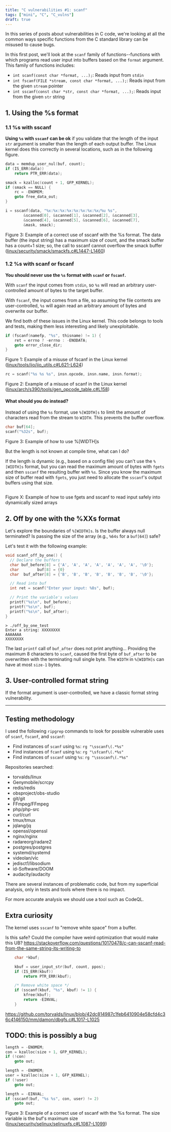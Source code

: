 ```yaml
---
title: "C vulnerabilities #1: scanf"
tags: ["mini", "C", "C_vulns"]
draft: true
---
```


In this series of posts about vulnerabilities in C code, we're looking at all the common ways specific functions from the C standard library can be misused to cause bugs. 

In this first post, we'll look at the `scanf` family of functions--functions with which programs read user input into buffers based on the `format` argument. This family of functions includes:
 - `int scanf(const char *format, ...);`: Reads input from `stdin`
 - `int fscanf(FILE *stream, const char *format, ...);`: Reads input from the given `stream` pointer
 - `int sscanf(const char *str, const char *format, ...);`: Reads input from the given `str` string

<!-- TL;DR:
 - Maybe use `%s` with `sscanf` by properly ensuring that the output argument has a larger size than `str`.
 - Never use `%s` with `scanf` or `fscanf`
 - Using `%<width>s` with a buffer that is `XX` size long (or larger). This writes a `\x00` out of bounds.  -->
<!-- TODO: Improve above -->
<!-- TODO: Enforce that `%[WIDTH]s` is consistent -->
<!-- TODO: Check the figure numbers -->

## 1. Using the %s format

### 1.1 %s with sscanf

**Using `%s` with `sscanf` can be ok** if you validate that the length of the input `str` argument is smaller than the length of each output buffer. The Linux kernel does this correctly in several locations, such as in the following figure.

```c
data = memdup_user_nul(buf, count);
if (IS_ERR(data))
    return PTR_ERR(data);

smack = kzalloc(count + 1, GFP_KERNEL);
if (smack == NULL) {
    rc = -ENOMEM;
    goto free_data_out;
}

i = sscanf(data, "%x:%x:%x:%x:%x:%x:%x:%x/%u %s",
        &scanned[0], &scanned[1], &scanned[2], &scanned[3],
        &scanned[4], &scanned[5], &scanned[6], &scanned[7],
        &mask, smack);
```
<p class="figure-caption">Figure 3: Example of a correct use of sscanf with the %s format. The data buffer (the input string) has a maximum size of count, and the smack buffer has a count+1 size; so, the call to sscanf cannot overflow the smack buffer (<a href="https://github.com/torvalds/linux/blob/42dc814987c1feb6410904e58cfd4c36c4146150/security/smack/smackfs.c#L1447-L1460">linux/security/smack/smackfs.c#L1447-L1460</a>)</p>


### 1.2 %s with scanf or fscanf

**You should never use the `%s` format with `scanf` or `fscanf`.** 

With `scanf` the input comes from `stdin`, so `%s` will read an arbitrary user-controlled amount of bytes to the target buffer. 

With `fscanf`, the input comes from a file, so assuming the file contents are user-controlled, `%s` will again read an arbitrary amount of bytes and overwrite our buffer.

We find both of these issues in the Linux kernel. This code belongs to tools and tests, making them less interesting and likely unexploitable.
```c
if (fscanf(namefp, "%s", thisname) != 1) {
    ret = errno ? -errno : -ENODATA;
    goto error_close_dir;
}
```
<p class="figure-caption">Figure 1: Example of a misuse of fscanf in the Linux kernel (<a href="https://github.com/torvalds/linux/blob/42dc814987c1feb6410904e58cfd4c36c4146150/tools/iio/iio_utils.c#L621-L624">linux/tools/iio/iio_utils.c#L621-L624</a>)</p>

```c
rc = scanf("%s %s %s", insn.opcode, insn.name, insn.format);
```
<p class="figure-caption">Figure 2: Example of a misuse of scanf in the Linux kernel (<a href="https://github.com/torvalds/linux/blob/42dc814987c1feb6410904e58cfd4c36c4146150/arch/s390/tools/gen_opcode_table.c#L158">linux/arch/s390/tools/gen_opcode_table.c#L158</a>)</p>


#### What should you do instead?

Instead of using the `%s` format, use `%[WIDTH]s` to limit the amount of characters read from the stream to `WIDTH`. This prevents the buffer overflow.
```c
char buf[64];
scanf("%32s", buf);
```
<p class="figure-caption">Figure 3: Example of how to use %[WIDTH]s</p>


But the length is not known at compile time, what can I do?

If the length is dynamic (e.g., based on a config file) you can't use the `%[WIDTH]s` format, but you can read the maximum amount of bytes with `fgets` and then `sscanf` the resulting buffer with `%s`. Since you know the maximum size of buffer read with `fgets`, you just need to allocate the `sscanf`'s output buffers using that size.
```c
```
<p class="figure-caption">Figure X: Example of how to use fgets and sscanf to read input safely into dynamically sized arrays</p>
<!-- TODO (maybe): see the kernel example -->


## 2. Off by one with the %XXs format 

Let's explore the boundaries of `%[WIDTH]s`. Is the buffer always null terminated? Is passing the size of the array (e.g., `%64s` for a `buf[64]`) safe?

Let's test it with the following example:

```C
void scanf_off_by_one() {
  // Declare the buffers
  char buf_before[8] = {'A', 'A', 'A', 'A', 'A', 'A', 'A', '\0'};
  char        buf[8] = {0}
  char  buf_after[8] = {'B', 'B', 'B', 'B', 'B', 'B', 'B', '\0'};

  // Read into buf
  int ret = scanf("Enter your input: %8s", buf);

  // Print the variable's values
  printf("%s\n", buf_before); 
  printf("%s\n", buf);        
  printf("%s\n", buf_after);  
}
```
```
> ./off_by_one_test
Enter a string: XXXXXXXX
AAAAAAA
XXXXXXXX

```

The last `printf` call of `buf_after` does not print anything... Providing the maximum 8 characters to `scanf`, caused the first byte of `buf_after` to be overwritten with the terminating null single byte. The `WIDTH` in `%[WIDTH]s` can have at most `size-1` bytes.

## 3. User-controlled format string
If the format argument is user-controlled, we have a classic format string vulnerability.

---

## Testing methodology
I used the following `ripgrep` commands to look for possible vulnerable uses of `scanf`, `fscanf`, and `sscanf`:
 - Find instances of `scanf` using `%s`: `rg "\sscanf\(.*%s"`
 - Find instances of `fcanf` using `%s`: `rg "\sfcanf\(.*%s"`
 - Find instances of `sscanf` using `%s`: `rg "\ssscanf\(.*%s"`
 
Repositories searched:
 - torvalds/linux
 - Genymobile/scrcpy
 - redis/redis
 - obsproject/obs-studio
 - git/git
 - FFmpeg/FFmpeg
 - php/php-src
 - curl/curl
 - tmux/tmux
 - jqlang/jq
 - openssl/openssl
 - nginx/nginx
 - radareorg/radare2
 - postgres/postgres
 - systemd/systemd
 - videolan/vlc
 - jedisct1/libsodium
 - id-Software/DOOM
 - audacity/audacity

There are several instances of problematic code, but from my superficial analysis, only in tests and tools where there is no impact.

For more accurate analysis we should use a tool such as CodeQL.

## Extra curiosity
The kernel uses `sscanf` to "remove white space" from a buffer. 

Is this safe? Could the compiler have weird optimization that would make this UB? https://stackoverflow.com/questions/10170478/c-can-sscanf-read-from-the-same-string-its-writing-to
```C
	char *kbuf;

	kbuf = user_input_str(buf, count, ppos);
	if (IS_ERR(kbuf))
		return PTR_ERR(kbuf);

	/* Remove white space */
	if (sscanf(kbuf, "%s", kbuf) != 1) {
		kfree(kbuf);
		return -EINVAL;
	}
```
https://github.com/torvalds/linux/blob/42dc814987c1feb6410904e58cfd4c36c4146150/mm/damon/dbgfs.c#L1017-L1025

<!-- TODO: Test how this works better. Does `kbuf` really lose the spaces. Is this even safe -->



## TODO: this is possibly a bug
```c
length = -ENOMEM;
con = kzalloc(size + 1, GFP_KERNEL);
if (!con)
    goto out;

length = -ENOMEM;
user = kzalloc(size + 1, GFP_KERNEL);
if (!user)
    goto out;

length = -EINVAL;
if (sscanf(buf, "%s %s", con, user) != 2)
    goto out;
```
<p class="figure-caption">Figure 3: Example of a correct use of sscanf with the %s format. The size variable is the buf's maximum size (<a href="https://github.com/torvalds/linux/blob/42dc814987c1feb6410904e58cfd4c36c4146150/security/selinux/selinuxfs.c#L1087-L1099">linux/security/selinux/selinuxfs.c#L1087-L1099</a>)</p>